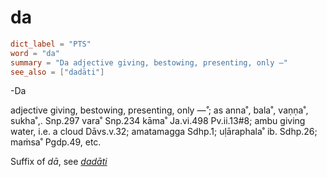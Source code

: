 # da

``` toml
dict_label = "PTS"
word = "da"
summary = "Da adjective giving, bestowing, presenting, only —"
see_also = ["dadāti"]
```

\-Da

adjective giving, bestowing, presenting, only *—˚*; as anna˚, bala˚, vaṇṇa˚, sukha˚,. Snp.297 vara˚ Snp.234 kāma˚ Ja.vi.498 Pv.ii.13#8; ambu giving water, i.e. a cloud Dāvs.v.32; amatamagga Sdhp.1; uḷāraphala˚ ib. Sdhp.26; maṁsa˚ Pgdp.49, etc.

Suffix of *dā*, see *[dadāti](dadāti.md)*

